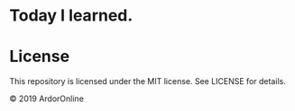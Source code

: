 # Today I learned.

# License
This repository is licensed under the MIT license. See LICENSE for details.

&copy; 2019 ArdorOnline 
